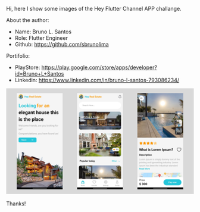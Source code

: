 Hi, here I show some images of the Hey Flutter Channel APP challange.

About the author:

- Name: Bruno L. Santos
- Role: Flutter Engineer
- Github: https://github.com/sbrunolima

Portifolio:

- PlayStore: https://play.google.com/store/apps/developer?id=Bruno+L+Santos
- Linkedin: https://www.linkedin.com/in/bruno-l-santos-793086234/

![APP image](https://raw.githubusercontent.com/sbrunolima/images/main/Design%20sem%20nome.png)

Thanks!
